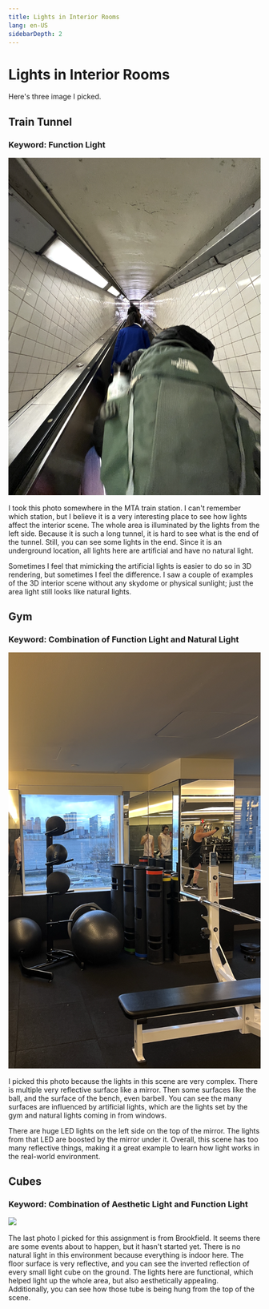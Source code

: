 ```yaml
---
title: Lights in Interior Rooms
lang: en-US
sidebarDepth: 2
---
```


# Lights in Interior Rooms

Here's three image I picked. 

## Train Tunnel 

### Keyword: Function Light

![](https://raw.githubusercontent.com/irwinchyi/imgbed/master/img/20211129102413.png)

I took this photo somewhere in the MTA train station. I can't remember which station, but I believe it is a very interesting place to see how lights affect the interior scene. The whole area is illuminated by the lights from the left side. Because it is such a long tunnel, it is hard to see what is the end of the tunnel. Still, you can see some lights in the end. Since it is an underground location, all lights here are artificial and have no natural light. 

Sometimes I feel that mimicking the artificial lights is easier to do so in 3D rendering, but sometimes I feel the difference. I saw a couple of examples of the 3D interior scene without any skydome or physical sunlight; just the area light still looks like natural lights. 

## Gym

### Keyword: Combination of Function Light and Natural Light 

![](https://raw.githubusercontent.com/irwinchyi/imgbed/master/img/20211129103242.png)

I picked this photo because the lights in this scene are very complex. There is multiple very reflective surface like a mirror. Then some surfaces like the ball, and the surface of the bench, even barbell. You can see the many surfaces are influenced by artificial lights, which are the lights set by the gym and natural lights coming in from windows.

There are huge LED lights on the left side on the top of the mirror. The lights from that LED are boosted by the mirror under it. Overall, this scene has too many reflective things, making it a great example to learn how light works in the real-world environment. 



## Cubes

### Keyword: Combination of Aesthetic Light and Function Light

![](https://raw.githubusercontent.com/irwinchyi/imgbed/master/img/20211129103820.png)

The last photo I picked for this assignment is from Brookfield. It seems there are some events about to happen, but it hasn't started yet. There is no natural light in this environment because everything is indoor here. The floor surface is very reflective, and you can see the inverted reflection of every small light cube on the ground. The lights here are functional, which helped light up the whole area, but also aesthetically appealing. Additionally, you can see how those tube is being hung from the top of the scene. 

